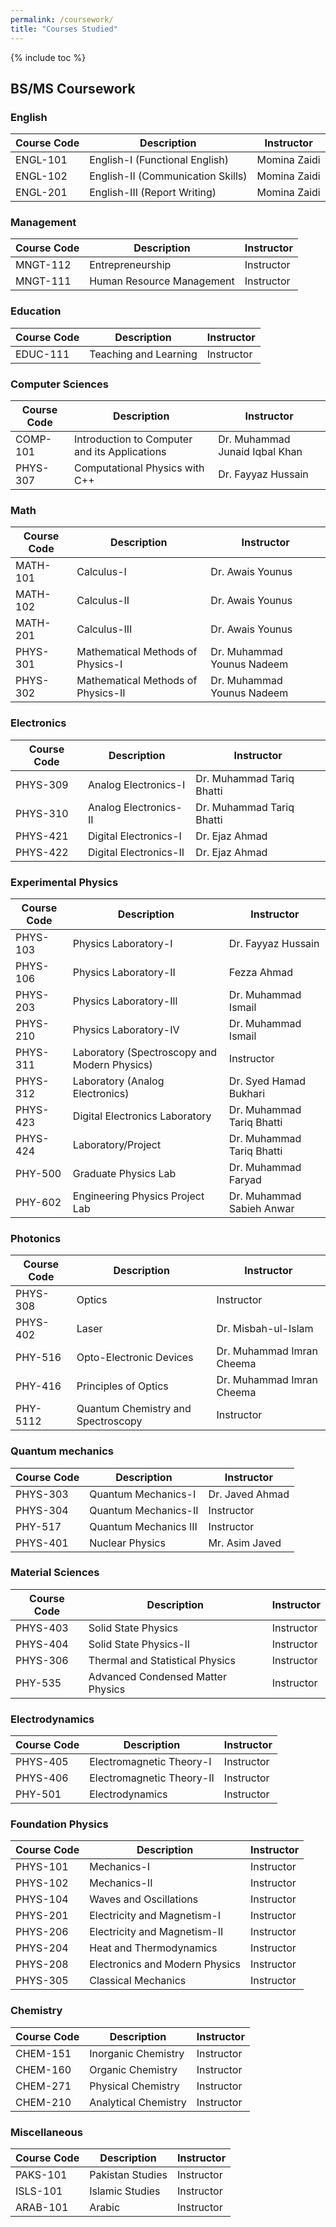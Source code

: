 ```yaml
---
permalink: /coursework/
title: "Courses Studied"
---
```

{% include toc %}



## BS/MS Coursework
###  English

  | Course Code | Description |   Instructor    |
  | -------- | -------- | -------- |
  | ENGL-101 | English-I (Functional English) | Momina Zaidi |
  | ENGL-102 | English-II (Communication Skills) | Momina Zaidi |
  | ENGL-201 | English-III (Report Writing) | Momina Zaidi |

###  Management

  | Course Code | Description |Instructor |
  | -------- | -------- | -------- |
  | MNGT-112 | Entrepreneurship | Instructor |
  | MNGT-111 | Human Resource Management | Instructor |

###  Education

  | Course Code | Description |Instructor |
  | -------- | -------- | -------- |
  | EDUC-111 | Teaching and Learning | Instructor |

###  Computer Sciences

  | Course Code | Description |Instructor |
  | -------- | -------- | -------- |
  | COMP-101 | Introduction to Computer and its Applications | Dr. Muhammad Junaid Iqbal Khan |
  | PHYS-307 | Computational Physics with C++ | Dr. Fayyaz Hussain |

###  Math

  | Course Code | Description |Instructor |
  | -------- | -------- | -------- |
  | MATH-101 | Calculus-I | Dr. Awais Younus |
  | MATH-102 | Calculus-II | Dr. Awais Younus |
  | MATH-201 | Calculus-III | Dr. Awais Younus |
  | PHYS-301 | Mathematical Methods of Physics-I | Dr. Muhammad Younus Nadeem |
  | PHYS-302 | Mathematical Methods of Physics-II | Dr. Muhammad Younus Nadeem |

###  Electronics

  | Course Code | Description |Instructor |
  | -------- | -------- | -------- |
  | PHYS-309 | Analog Electronics-I | Dr. Muhammad Tariq Bhatti |
  | PHYS-310 | Analog Electronics-II | Dr. Muhammad Tariq Bhatti |
  | PHYS-421 | Digital Electronics-I | 	Dr. Ejaz Ahmad |
  | PHYS-422 | Digital Electronics-II | 	Dr. Ejaz Ahmad |

###  Experimental Physics

  | Course Code | Description |Instructor |
  | -------- | -------- | -------- |
  | PHYS-103 | Physics Laboratory-I | 	Dr. Fayyaz Hussain |
  | PHYS-106 | Physics Laboratory-II | Fezza Ahmad |
  | PHYS-203 | Physics Laboratory-Ill | Dr. Muhammad Ismail |
  | PHYS-210 | Physics Laboratory-IV | Dr. Muhammad Ismail |
  | PHYS-311 | Laboratory (Spectroscopy and Modern Physics) | Instructor |
  | PHYS-312 | Laboratory (Analog Electronics) | Dr. Syed Hamad Bukhari |
  | PHYS-423 | Digital Electronics Laboratory | Dr. Muhammad Tariq Bhatti |
  | PHYS-424 | Laboratory/Project | Dr. Muhammad Tariq Bhatti |
  | PHY-500 | Graduate Physics Lab | Dr. Muhammad Faryad |
  | PHY-602 | Engineering Physics Project Lab | Dr. Muhammad Sabieh Anwar |

### Photonics

  | Course Code | Description |Instructor |
  | -------- | -------- | -------- |
  | PHYS-308 | Optics | Instructor |
  | PHYS-402 | Laser | Dr. Misbah-ul-Islam |
  | PHY-516 | Opto-Electronic Devices | Dr. Muhammad Imran Cheema |
  | PHY-416 | Principles of Optics | Dr. Muhammad Imran Cheema |
  | PHY-5112 | Quantum Chemistry and Spectroscopy | Instructor |

###  Quantum mechanics

  | Course Code | Description |Instructor |
  | -------- | -------- | -------- |
  | PHYS-303 | Quantum Mechanics-I | Dr. Javed Ahmad |
  | PHYS-304 | Quantum Mechanics-II | Instructor |
  | PHY-517 | Quantum Mechanics III | Instructor |
  | PHYS-401 | Nuclear Physics | Mr. Asim Javed |

### Material Sciences

  | Course Code | Description |Instructor |
  | -------- | -------- | -------- |
  | PHYS-403 | Solid State Physics | Instructor |
  | PHYS-404 | Solid State Physics-II | Instructor |
  | PHYS-306 | Thermal and Statistical Physics | Instructor |
  | PHY-535 | Advanced Condensed Matter Physics | Instructor |

### Electrodynamics

  | Course Code | Description |Instructor |
  | -------- | -------- | -------- |
  | PHYS-405 | Electromagnetic Theory-I | Instructor |
  | PHYS-406 | Electromagnetic Theory-II | Instructor |
  | PHY-501 | Electrodynamics | Instructor |

### Foundation Physics

  | Course Code | Description |Instructor |
  | -------- | -------- | -------- |
  | PHYS-101 | Mechanics-I | Instructor |
  | PHYS-102 | Mechanics-II | Instructor |
  | PHYS-104 | Waves and Oscillations | Instructor |
  | PHYS-201 | Electricity and Magnetism-I | Instructor |
  | PHYS-206 | Electricity and Magnetism-II | Instructor |
  | PHYS-204 | Heat and Thermodynamics | Instructor |
  | PHYS-208 | Electronics and Modern Physics | Instructor |
  | PHYS-305 | Classical Mechanics | Instructor |

###  Chemistry

  | Course Code | Description |Instructor |
  | -------- | -------- | -------- |
  | CHEM-151 | Inorganic Chemistry | Instructor |
  | CHEM-160 | Organic Chemistry | Instructor |
  | CHEM-271 | Physical Chemistry | Instructor |
  | CHEM-210 | Analytical Chemistry | Instructor |

###  Miscellaneous

  | Course Code | Description |Instructor |
  | -------- | -------- | -------- |
  | PAKS-101 | Pakistan Studies | Instructor |
  | ISLS-101 | Islamic Studies | Instructor |
  | ARAB-101 | Arabic | Instructor |
